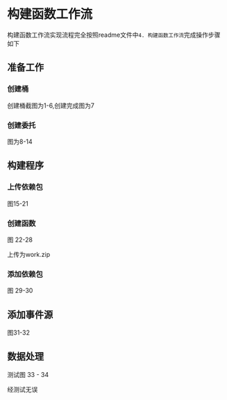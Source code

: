 # 构建函数工作流

构建函数工作流实现流程完全按照readme文件中`4. 构建函数工作流`完成操作步骤如下

## 准备工作

### 创建桶

创建桶截图为1-6,创建完成图为7

### 创建委托

图为8-14

## 构建程序

### 上传依赖包

图15-21

### 创建函数

图 22-28

上传为work.zip

### 添加依赖包

图 29-30

## 添加事件源

图31-32

## 数据处理

测试图 33 - 34

经测试无误

